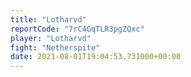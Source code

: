 ```yaml
---
title: "Lotharvd"
reportCode: "7rC4GqTLR3pgZQxc"
player: "Lotharvd"
fight: "Netherspite"
date: 2021-08-01T19:04:53.731000+00:00
---
```

